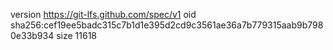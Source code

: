 version https://git-lfs.github.com/spec/v1
oid sha256:cef19ee5badc315c7b1d1e395d2cd9c3561ae36a7b779315aab9b7980e33b934
size 11618

